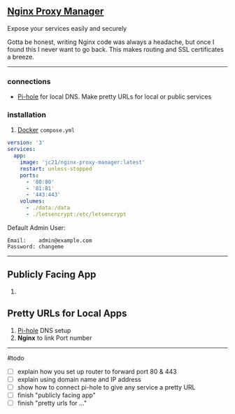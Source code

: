 ## [Nginx Proxy Manager](https://nginxproxymanager.com/)
Expose your services easily and securely

Gotta be honest, writing Nginx code was always a headache, but once I found this I never want to go back. This makes routing and SSL certificates a breeze.  

---

### connections
- [Pi-hole](Pi-hole.md) for local DNS. Make pretty URLs for local or public services

### installation
1. [Docker](Docker.md) `compose.yml`
```yaml
version: '3'
services:
  app:
    image: 'jc21/nginx-proxy-manager:latest'
    restart: unless-stopped
    ports:
      - '80:80'
      - '81:81'
      - '443:443'
    volumes:
      - ./data:/data
      - ./letsencrypt:/etc/letsencrypt
```

Default Admin User:
```
Email:    admin@example.com
Password: changeme
```

---

## Publicly Facing App
1. 

## Pretty URLs for Local Apps
1. [Pi-hole](Pi-hole.md) DNS setup
2. **Nginx** to link Port number 

---

#todo 
- [ ] explain how you set up router to forward port 80 & 443
- [ ] explain using domain name and IP address
- [ ] show how to connect pi-hole to give any service a pretty URL
- [ ] finish "publicly facing app"
- [ ] finish "pretty urls for ..."